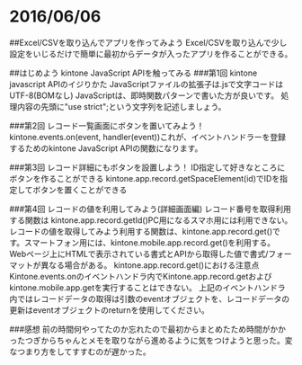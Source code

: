 # 2016/06/06
##Excel/CSVを取り込んでアプリを作ってみよう
Excel/CSVを取り込んで少し設定をいじるだけで簡単に最初からデータが入ったアプリを作ることができる。　　

##はじめよう kintone JavaScript APIを触ってみる
###第1回 kintone javascript APIのイジりかた
JavaScriptファイルの拡張子は.jsで文字コードはUTF-8(BOMなし)
JavaScriptは、即時関数パターンで書いた方が良いです。
処理内容の先頭に"use strict";という文字列を記述しましょう。

###第2回 レコード一覧画面にボタンを置いてみよう！
kintone.events.on(event, handler(event))これが、イベントハンドラーを登録するためのkintone JavaScript APIの関数になります。

###第3回 レコード詳細にもボタンを設置しよう！
ID指定して好きなところにボタンを作ることができる
kintone.app.record.getSpaceElement(id)でIDを指定してボタンを置くことができる

###第4回 レコードの値を利用してみよう(詳細画面編)
レコード番号を取得利用する関数は kintone.app.record.getId()PC用になるスマホ用には利用できない。
レコードの値を取得してみよう利用する関数は、kintone.app.record.get()です。スマートフォン用には、kintone.mobile.app.record.get()を利用する。
Webページ上にHTMLで表示されている書式とAPIから取得した値で書式/フォーマットが異なる場合がある。
kintone.app.record.get()における注意点
Kintone.events.onのイベントハンドラ内でKintone.app.record.getおよびkintone.mobile.app.getを実行することはできない。
上記のイベントハンドラ内ではレコードデータの取得は引数のeventオブジェクトを、レコードデータの更新はeventオブジェクトのreturnを使用してください。

###感想
前の時間何やってたのか忘れたので最初からまとめたため時間がかかったつぎからちゃんとメモを取りながら進めるように気をつけようと思った。変なつまり方をしてすすむのが遅かった。
